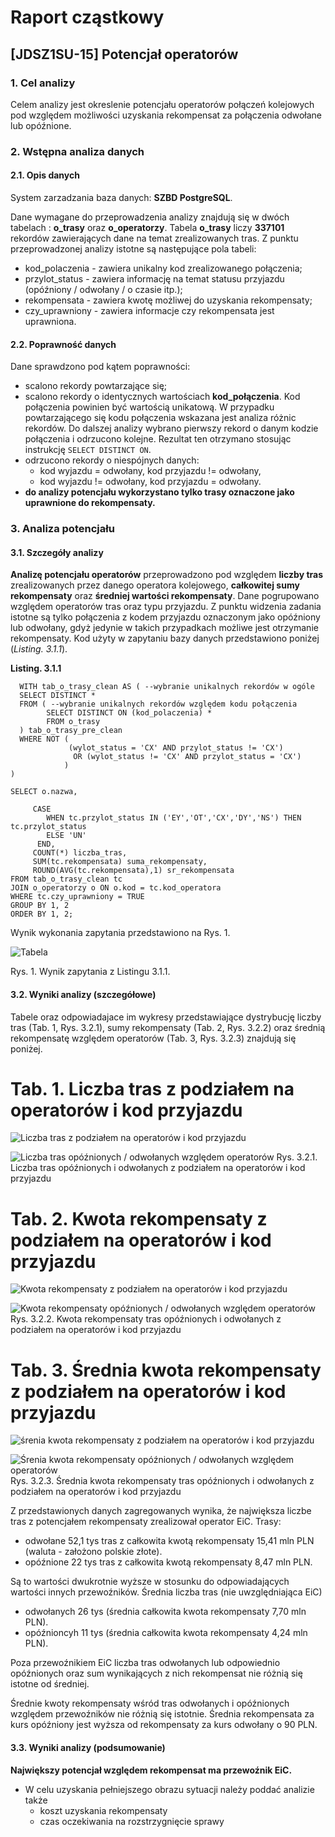 # Raport cząstkowy
## [JDSZ1SU-15] Potencjał operatorów
### 1. Cel analizy
Celem analizy jest okreslenie potencjału operatorów połączeń kolejowych pod względem możliwości uzyskania rekompensat za połączenia odwołane lub opóźnione.
### 2. Wstępna analiza danych
#### 2.1. Opis danych
System zarzadzania baza danych: **SZBD PostgreSQL**.

Dane wymagane do przeprowadzenia analizy znajdują się w dwóch tabelach : 
**o_trasy** oraz **o_operatorzy**.  Tabela **o_trasy** liczy **337101** rekordów 
zawierających dane na temat zrealizowanych tras. Z punktu przeprowadzonej analizy 
istotne są następujące pola tabeli: 
 - kod_polaczenia - zawiera unikalny kod zrealizowanego połączenia;
 - przylot_status - zawiera informację na temat statusu przyjazdu 
 (opóźniony / odwołany / o czasie itp.);
 -  rekompensata - zawiera kwotę możliwej do uzyskania rekompensaty;
 - czy_uprawniony - zawiera informacje czy rekompensata jest uprawniona.
 

 
 #### 2.2. Poprawność danych
 Dane sprawdzono pod kątem poprawności:
  - scalono rekordy powtarzające się;
  - scalono rekordy o identycznych wartościach **kod_połączenia**. Kod połączenia powinien być
  wartością unikatową. W przypadku powtarzającego się kodu połączenia wskazana jest analiza
  różnic rekordów. Do dalszej analizy wybrano pierwszy rekord o danym kodzie połączenia i 
  odrzucono kolejne. Rezultat ten otrzymano stosując instrukcję `SELECT DISTINCT ON`.
  - odrzucono rekordy o niespójnych danych: 
      * kod wyjazdu = odwołany, kod przyjazdu != odwołany,
      * kod wyjazdu != odwołany, kod przyjazdu = odwołany.
  - **do analizy potencjału wykorzystano tylko trasy oznaczone jako uprawnione do rekompensaty.**
  
  ### 3. Analiza potencjału
  #### 3.1. Szczegóły analizy
  
  **Analizę potencjału operatorów** przeprowadzono pod względem **liczby tras** zrealizowanych przez danego operatora kolejowego,
  **całkowitej sumy rekompensaty** oraz **średniej wartości rekompensaty**. Dane pogrupowano względem
  operatorów tras oraz typu przyjazdu. Z punktu widzenia zadania istotne są tylko
  połączenia z kodem przyjazdu oznaczonym jako opóźniony lub odwołany, gdyż jedynie w takich
  przypadkach możliwe jest otrzymanie rekompensaty.  Kod użyty w zapytaniu bazy danych
  przedstawiono poniżej (*Listing. 3.1.1*).
  
  **Listing. 3.1.1**
  ```postgresplsql
    WITH tab_o_trasy_clean AS ( --wybranie unikalnych rekordów w ogóle
    SELECT DISTINCT *
    FROM ( --wybranie unikalnych rekordów względem kodu połączenia
          SELECT DISTINCT ON (kod_polaczenia) *
          FROM o_trasy
    ) tab_o_trasy_pre_clean
    WHERE NOT (
               (wylot_status = 'CX' AND przylot_status != 'CX')
                OR (wylot_status != 'CX' AND przylot_status = 'CX')
              )
)

SELECT o.nazwa,

       CASE
          WHEN tc.przylot_status IN ('EY','OT','CX','DY','NS') THEN  tc.przylot_status
          ELSE 'UN'
        END,
       COUNT(*) liczba_tras,
       SUM(tc.rekompensata) suma_rekompensaty,
       ROUND(AVG(tc.rekompensata),1) sr_rekompensata
FROM tab_o_trasy_clean tc
JOIN o_operatorzy o ON o.kod = tc.kod_operatora
WHERE tc.czy_uprawniony = TRUE
GROUP BY 1, 2
ORDER BY 1, 2;
``` 

Wynik wykonania zapytania przedstawiono na Rys. 1.

![Tabela]( https://github.com/infoshareacademy/jdsz1-sqluci/blob/master/PROJEKT/WOJTEK/potencjalOperatorow.PNG )

Rys. 1. Wynik zapytania z Listingu 3.1.1.

#### 3.2. Wyniki analizy (szczegółowe)
Tabele oraz odpowiadajace im wykresy przedstawiające dystrybucję liczby tras (Tab. 1, Rys. 3.2.1),
sumy rekompensaty (Tab. 2, Rys. 3.2.2) oraz średnią rekompensatę względem operatorów (Tab. 3, Rys. 3.2.3) 
znajdują się poniżej.

# Tab. 1. Liczba tras z podziałem na operatorów i kod przyjazdu
![Liczba tras z podziałem na operatorów i kod przyjazdu]( https://github.com/infoshareacademy/jdsz1-sqluci/blob/master/PROJEKT/WOJTEK/Tab1.png )

![Liczba tras opóźnionych / odwołanych względem operatorów]( https://github.com/infoshareacademy/jdsz1-sqluci/blob/master/PROJEKT/WOJTEK/Rys1.png )
Rys. 3.2.1.  Liczba tras opóźnionych i odwołanych z podziałem na operatorów i kod przyjazdu

# Tab. 2. Kwota rekompensaty z podziałem na operatorów i kod przyjazdu
![Kwota rekompensaty z podziałem na operatorów i kod przyjazdu]( https://github.com/infoshareacademy/jdsz1-sqluci/blob/master/PROJEKT/WOJTEK/Tab2.png )

![Kwota rekompensaty opóźnionych / odwołanych względem operatorów]( https://github.com/infoshareacademy/jdsz1-sqluci/blob/master/PROJEKT/WOJTEK/Rys2.png )
Rys. 3.2.2.  Kwota rekompensaty tras opóźnionych i odwołanych z podziałem na operatorów i kod przyjazdu

# Tab. 3. Średnia kwota rekompensaty z podziałem na operatorów i kod przyjazdu
![śrenia kwota rekompensaty z podziałem na operatorów i kod przyjazdu]( https://github.com/infoshareacademy/jdsz1-sqluci/blob/master/PROJEKT/WOJTEK/Tab3.png )

![Śrenia kwota rekompensaty opóźnionych / odwołanych względem operatorów]( jhttps://github.com/infoshareacademy/jdsz1-sqluci/blob/master/PROJEKT/WOJTEK/Rys3.png )
Rys. 3.2.3.  Średnia kwota rekompensaty tras opóźnionych i odwołanych z podziałem na operatorów i kod przyjazdu

Z przedstawionych danych zagregowanych wynika, że największa liczbe tras z potencjałem rekompensaty zrealizował 
operator EiC. Trasy:
 - odwołane  52,1 tys tras z całkowita kwotą rekompensaty 15,41 mln PLN (waluta - założono polskie złote). 
 - opóźnione 22 tys tras z całkowita kwotą rekompensaty 8,47 mln PLN.

Są to wartości dwukrotnie wyższe w stosunku do odpowiadających wartości innych przewoźników. Średnia liczba tras
(nie uwzględniająca EiC) 
 - odwołanych 26 tys (średnia całkowita kwota rekompensaty 7,70 mln PLN).
 - opóźnioncyh 11 tys (średnia całkowita kwota rekompensaty 4,24 mln PLN).
 
 Poza przewoźnikiem EiC liczba tras odwołanych lub odpowiednio opóźnionych oraz sum wynikających z nich rekompensat 
 nie różnią się istotne od średniej.
 
 Średnie kwoty rekompensaty wśród tras odwołanych i opóźnionych względem przewoźników nie różnią się istotnie.
 Średnia rekompensata za kurs opóźniony jest wyższa od rekompensaty za kurs odwołany o 90 PLN.
 
 #### 3.3. Wyniki analizy (podsumowanie)
 
 **Największy potencjał względem rekompensat ma przewoźnik EiC.**
 * W celu uzyskania pełniejszego obrazu sytuacji należy poddać analizie także
   - koszt uzyskania rekompensaty
   - czas oczekiwania na rozstrzygnięcie sprawy
 